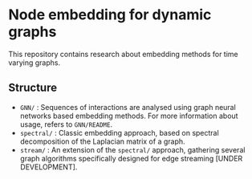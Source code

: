 # Node embedding for dynamic graphs

This repository contains research about embedding methods for time varying graphs.

## Structure

* `GNN/` : Sequences of interactions are analysed using graph neural networks based embedding methods. For more information about usage, refers to `GNN/README`.
* `spectral/` : Classic embedding approach, based on spectral decomposition of the Laplacian matrix of a graph.
* `stream/` : An extension of the `spectral/` approach, gathering several graph algorithms specifically designed for edge streaming [UNDER DEVELOPMENT].
